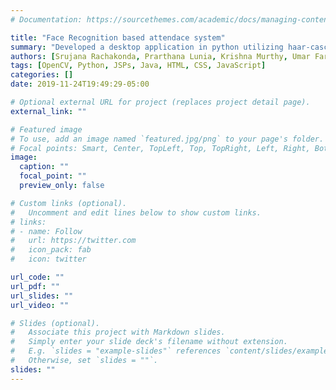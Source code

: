 ```yaml
---
# Documentation: https://sourcethemes.com/academic/docs/managing-content/

title: "Face Recognition based attendace system"
summary: "Developed a desktop application in python utilizing haar-cascade classifier of OpenCV for object detection. Built student and admin portals with Java Server Pages and PostgreSQL to manage attendance"
authors: [Srujana Rachakonda, Prarthana Lunia, Krishna Murthy, Umar Farooq]
tags: [OpenCV, Python, JSPs, Java, HTML, CSS, JavaScript]
categories: []
date: 2019-11-24T19:49:29-05:00

# Optional external URL for project (replaces project detail page).
external_link: ""

# Featured image
# To use, add an image named `featured.jpg/png` to your page's folder.
# Focal points: Smart, Center, TopLeft, Top, TopRight, Left, Right, BottomLeft, Bottom, BottomRight.
image:
  caption: ""
  focal_point: ""
  preview_only: false

# Custom links (optional).
#   Uncomment and edit lines below to show custom links.
# links:
# - name: Follow
#   url: https://twitter.com
#   icon_pack: fab
#   icon: twitter

url_code: ""
url_pdf: ""
url_slides: ""
url_video: ""

# Slides (optional).
#   Associate this project with Markdown slides.
#   Simply enter your slide deck's filename without extension.
#   E.g. `slides = "example-slides"` references `content/slides/example-slides.md`.
#   Otherwise, set `slides = ""`.
slides: ""
---
```


